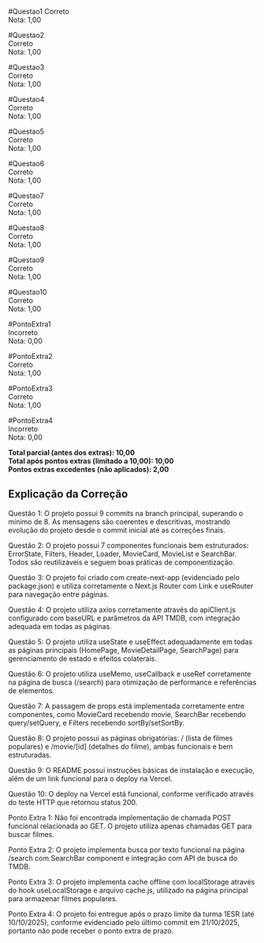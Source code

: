 #Questao1
Correto  
Nota: 1,00  

#Questao2  
Correto  
Nota: 1,00  

#Questao3  
Correto  
Nota: 1,00  

#Questao4  
Correto  
Nota: 1,00  

#Questao5  
Correto  
Nota: 1,00  

#Questao6  
Correto  
Nota: 1,00  

#Questao7  
Correto  
Nota: 1,00  

#Questao8  
Correto  
Nota: 1,00  

#Questao9  
Correto  
Nota: 1,00  

#Questao10  
Correto  
Nota: 1,00  

#PontoExtra1  
Incorreto  
Nota: 0,00  

#PontoExtra2  
Correto  
Nota: 1,00  

#PontoExtra3  
Correto  
Nota: 1,00  

#PontoExtra4  
Incorreto  
Nota: 0,00  

**Total parcial (antes dos extras): 10,00**  
**Total após pontos extras (limitado a 10,00): 10,00**  
**Pontos extras excedentes (não aplicados): 2,00**

## Explicação da Correção

Questão 1: O projeto possui 9 commits na branch principal, superando o mínimo de 8. As mensagens são coerentes e descritivas, mostrando evolução do projeto desde o commit inicial até as correções finais.

Questão 2: O projeto possui 7 componentes funcionais bem estruturados: ErrorState, Filters, Header, Loader, MovieCard, MovieList e SearchBar. Todos são reutilizáveis e seguem boas práticas de componentização.

Questão 3: O projeto foi criado com create-next-app (evidenciado pelo package.json) e utiliza corretamente o Next.js Router com Link e useRouter para navegação entre páginas.

Questão 4: O projeto utiliza axios corretamente através do apiClient.js configurado com baseURL e parâmetros da API TMDB, com integração adequada em todas as páginas.

Questão 5: O projeto utiliza useState e useEffect adequadamente em todas as páginas principais (HomePage, MovieDetailPage, SearchPage) para gerenciamento de estado e efeitos colaterais.

Questão 6: O projeto utiliza useMemo, useCallback e useRef corretamente na página de busca (/search) para otimização de performance e referências de elementos.

Questão 7: A passagem de props está implementada corretamente entre componentes, como MovieCard recebendo movie, SearchBar recebendo query/setQuery, e Filters recebendo sortBy/setSortBy.

Questão 8: O projeto possui as páginas obrigatórias: / (lista de filmes populares) e /movie/[id] (detalhes do filme), ambas funcionais e bem estruturadas.

Questão 9: O README possui instruções básicas de instalação e execução, além de um link funcional para o deploy na Vercel.

Questão 10: O deploy na Vercel está funcional, conforme verificado através do teste HTTP que retornou status 200.

Ponto Extra 1: Não foi encontrada implementação de chamada POST funcional relacionada ao GET. O projeto utiliza apenas chamadas GET para buscar filmes.

Ponto Extra 2: O projeto implementa busca por texto funcional na página /search com SearchBar component e integração com API de busca do TMDB.

Ponto Extra 3: O projeto implementa cache offline com localStorage através do hook useLocalStorage e arquivo cache.js, utilizado na página principal para armazenar filmes populares.

Ponto Extra 4: O projeto foi entregue após o prazo limite da turma 1ESR (até 10/10/2025), conforme evidenciado pelo último commit em 21/10/2025, portanto não pode receber o ponto extra de prazo.
